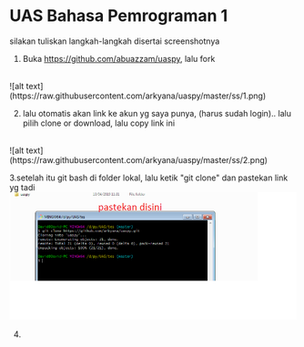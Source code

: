 # UAS Bahasa Pemrograman 1

silakan tuliskan langkah-langkah disertai screenshotnya

1. Buka https://github.com/abuazzam/uaspy, lalu fork 
<br>
![alt text](https://raw.githubusercontent.com/arkyana/uaspy/master/ss/1.png)

2. lalu otomatis akan link ke akun yg saya punya, (harus sudah login)..
lalu pilih clone or download, lalu copy link ini
<br>
![alt text](https://raw.githubusercontent.com/arkyana/uaspy/master/ss/2.png)

3.setelah itu git bash di folder lokal, lalu ketik "git clone" dan pastekan link yg tadi
<br>
![alt text](https://raw.githubusercontent.com/arkyana/uaspy/master/ss/3.png)

4. 
